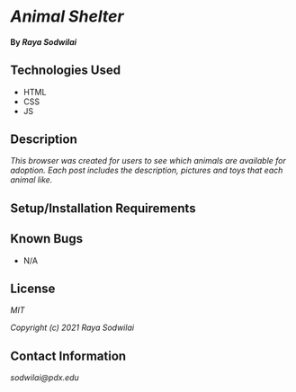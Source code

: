 # _Animal Shelter_

#### By _**Raya Sodwilai**_

## Technologies Used

* HTML
* CSS
* JS

## Description

_This browser was created for users to see which animals are available for adoption. Each post includes the description, pictures and toys that each animal like._

## Setup/Installation Requirements

## Known Bugs

* N/A

## License

_MIT_

_Copyright (c) 2021 Raya Sodwilai_

## Contact Information

_sodwilai@pdx.edu_
